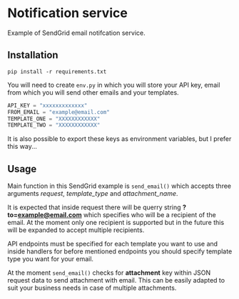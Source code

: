# Notification service

Example of SendGrid email notifcation service.

## Installation
```
pip install -r requirements.txt
```

You will need to create `env.py` in which you will store your API key, email from which you will send other emails and your templates.

```python
API_KEY = "xxxxxxxxxxxxx"
FROM_EMAIL = "example@email.com"
TEMPLATE_ONE = "XXXXXXXXXXXX"
TEMPLATE_TWO = "XXXXXXXXXXXX"
```

It is also possible to export these keys as environment variables, but I prefer this way...

## Usage

Main function in this SendGrid example is `send_email()` which accepts three arguments _request_, _template\_type_ and _attachment\_name_.

It is expected that inside request there will be querry string **?to=example@email.com** which specifies who will be a recipient of the email. At the moment only one recipient is supported but in the future this will be expanded to accept multiple recipients.

API endpoints must be specified for each template you want to use and inside handlers for before mentioned endpoints you should specify template type you want for your email.

At the moment `send_email()` checks for **attachment** key within JSON request data to send attachment with email. This can be easily adapted to suit your business needs in case of multiple attachments.